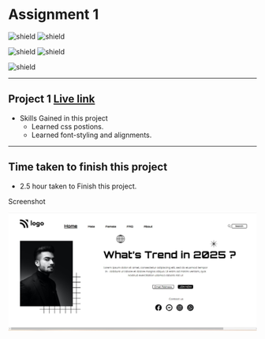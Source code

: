 # Assignment 1
![shield](https://img.shields.io/badge/Hitesh--Choudhary-Full--Stack--JS--Bootcamp-red)
![shield](https://img.shields.io/badge/LCO-iNeuron-yellowgreen)

![shield](https://img.shields.io/badge/HTML-CSS-yellow) 
![shield](https://img.shields.io/badge/Live--Class-Project--1-orange)

![shield](https://img.shields.io/badge/Amit--Prajapati-Web--Developer-blue)

---

## Project 1 [Live link]()
- Skills Gained in this project
    - Learned css postions.
    - Learned font-styling and alignments.
---



## Time taken to finish this project

- 2.5 hour taken to Finish this project.

Screenshot

![Project 1](./screenshots/project1.jpg)





